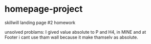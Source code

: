 # homepage-project
skillwill landing page #2 homework

unsolved problams:
I gived value absolute to P and H4, in MINE and at Footer i cant use tham wall because it make thamselv as absolute.
